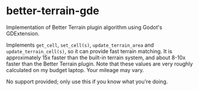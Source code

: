# better-terrain-gde

Implementation of Better Terrain plugin algorithm using Godot's GDExtension.

Implements `get_cell`, `set_cell(s)`, `update_terrain_area` and `update_terrain_cell(s)`, so it can provide fast terrain matching. It is approximately 15x faster than the built-in terrain system, and about 8-10x faster than the Better Terrain plugin. Note that these values are very roughly calculated on my budget laptop. Your mileage may vary.

No support provided; only use this if you know what you're doing.
